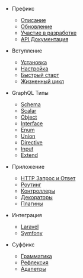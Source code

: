 - Префикс
    - [Описание](/ru/README.md)
    - [Обновление](/ru/upgrade)
    - [Участие в разработке](/ru/contributions)
    - [API Документация](//serafimarts.github.io/Railt/api/index.html)
    
- Вступление
    - [Установка](/ru/installation)
    - [Настройка](/ru/configuration)
    - [Быстрый старт](/ru/quickstart)
    - [Жизненный цикл](/ru/lifecycle)
    
- GraphQL Типы
    - [Schema](/ru/schema)
    - [Scalar](/ru/scalar)
    - [Object](/ru/object)
    - [Interface](/ru/interface)
    - [Enum](/ru/enum)
    - [Union](/ru/union)
    - [Directive](/ru/directive)
    - [Input](/ru/input)
    - [Extend](/ru/extend)
    
- Приложение
    - [HTTP Запрос и Ответ](/ru/http-io)
    - [Роутинг](/ru/routes)
    - [Контроллеры](/ru/controllers)
    - [Декораторы](/ru/decorators)
    - [Плагины](/ru/plugins)

- Интеграция
    - [Laravel](/ru/laravel)
    - [Symfony](/ru/symfony)
    
- Суффикс
    - [Грамматика](/ru/graphql-idl)
    - [Рефлексия](/ru/reflection)
    - [Адапетры](/ru/adapters)
